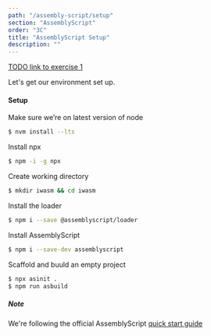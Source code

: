 ```yaml
---
path: "/assembly-script/setup"
section: "AssemblyScript"
order: "3C"
title: "AssemblyScript Setup"
description: ""
---
```


[TODO link to exercise 1](./exercises/1/iwasm)

Let's get our environment set up.



#### Setup

Make sure we’re on latest version of node
```bash
$ nvm install --lts
```

Install npx
```bash
$ npm -i -g npx
```

Create working directory
```bash
$ mkdir iwasm && cd iwasm
```

Install the loader
```bash
$ npm i --save @assemblyscript/loader
```

Install AssemblyScript
```bash
$ npm i --save-dev assemblyscript
```


Scaffold and buuld an empty project
```bash
$ npx asinit .
$ npm run asbuild
```

##### Note
We're following the official AssemblyScript [quick start guide](https://www.assemblyscript.org/quick-start.html)
